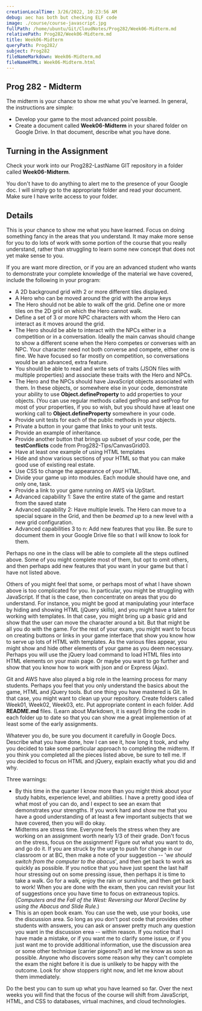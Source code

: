 ```yaml
---
creationLocalTime: 3/26/2022, 10:23:56 AM
debug: aec has both but checking ELF code
image: ./course/course-javascript.jpg
fullPath: /home/ubuntu/Git/CloudNotes/Prog282/Week06-Midterm.md
relativePath: Prog282/Week06-Midterm.md
title: Week06-Midterm
queryPath: Prog282/
subject: Prog282
fileNameMarkdown: Week06-Midterm.md
fileNameHTML: Week06-Midterm.html
---
```



<!-- toc -->
<!-- tocstop -->

Prog 282 - Midterm
------------------

The midterm is your chance to show me what you've learned. In 
general, the instructions are simple:

* Develop your game to the most advanced point possible. 
* Create a document called **Week06-Midterm** in your shared folder on 
Google Drive. In that document, describe what you have done.

Turning in the Assignment
-------------------------

Check your work into our Prog282-LastName GIT repository in a folder called 
**Week06-Midterm**. 

You don't have to do anything to alert me to the presence of your 
Google doc. I will simply go to the appropriate folder and read your 
document. Make sure I have write access to your folder.

Details
-------

This is your chance to show me what you have learned. Focus on doing something
fancy in the areas that you understand. It may make more sense for you to do
lots of work with some portion of the course that you really understand, rather
than struggling to learn some new concept that does not yet make sense to you.

If you are want more direction, or if you are an advanced student who wants to
demonstrate your complete knowledge of the material we have covered, include 
the following in your program:

* A 2D background grid with 2 or more different tiles displayed.
* A Hero who can be moved around the grid with the arrow keys
* The Hero should not be able to walk off the grid. Define one or more tiles on 
the 2D grid on which the Hero cannot walk.
* Define a set of 3 or more NPC characters with whom the Hero can interact
as it moves around the grid.
* The Hero should be able to interact with the NPCs either in a competition or
in a conversation. Ideally the main canvas should change to show a different scene
when the Hero competes or converses with an NPC. Your character need not both
converse and compete, either one is fine. We have focused so far mostly on
competition, so conversations would be an advanced, extra feature.
* You should be able to read and write sets of traits (JSON files with multiple
properties) and associate these traits with the Hero and NPCs.
* The Hero and the NPCs should have JavaScript objects associated with them. In
these objects, or somewhere else in your code, demonstrate your ability to use
**Object.defineProperty** to add properties to your objects. (You can use 
regular methods called getProp and setProp for most of your properties,
if you so wish, but you should have at least one working call to 
**Object.defineProperty** somewhere in your code.
* Provide unit tests for each of the public methods in your objects.
* Private a button in your game that links to your unit tests.
* Provide an example of inheritance.
* Provide another button that brings up subset of your code, per the **testConflicts**
code from Prog282-Tips/CanvasGrid03.
* Have at least one example of using HTML templates
* Hide and show various sections of your HTML so that you can make good use
of existing real estate.
* Use CSS to change the appearance of your HTML.
* Divide your game up into modules. Each module should have one, and only one, task.
* Provide a link to your game running on AWS via UpStart. 
* Advanced capability 1: Save the entire state of the game and restart from the
saved state
* Advanced capability 2: Have multiple levels. The Hero can move to a special 
square in the Grid, and then be *beamed up* to a new level with a new grid
configuration.
* Advanced capabilities 3 to n: Add new features that you like. Be sure to 
document them in your Google Drive file so that I will know to look for them.

Perhaps no one in the class will be able to complete all the steps outlined 
above. Some of you might complete most of them, but opt to omit others, and
then perhaps add new features that you want in your game but that I have not
listed above.

Others of you might feel that some, or perhaps most of what I have 
shown above is too complicated for you. In particular, you might be 
struggling with JavaScript. If that is the case, then concentrate on 
areas that you do understand. For instance, you might be good at 
manipulating your interface by hiding and showing HTML (jQuery 
skills), and you might have a talent for working with templates. In 
that case, you might bring up a basic grid and show that the user 
can move the character around a bit. But that might be all you do 
with the game. For the rest of your exam, you might want to focus on 
creating buttons or links in your game interface that show you know 
how to serve up lots of HTML with templates. As the various files 
appear, you might show and hide other elements of your game as you 
deem necessary. Perhaps you will use the jQuery load command to load 
HTML files into HTML elements on your main page. Or maybe you want 
to go further and show that you know how to work with json and or 
Express (Ajax).

Git and AWS have also played a big role in the learning process for many 
students. Perhaps you feel that you only understand the basics about the 
game, HTML and jQuery tools. But one thing you have mastered is Git. In that 
case, you might want to clean up your repository. Create folders called 
Week01, Week02, Week03, etc. Put appropriate content in each folder. Add 
**README.md** files. (Learn about Markdown, it is easy!) Bring the code in each 
folder up to date so that you can show me a great implemention of at least some 
of the early assignments.

Whatever you do, be sure you document it carefully in Google Docs. Describe 
what you have done, how I can see it, how long it took, and why you decided to
take some particular approach to completing the midterm. If you think you 
completed all the pieces listed above, be sure to tell me. If you decided to
focus on HTML and jQuery, explain exactly what you did and why.

Three warnings:

* By this time in the quarter I know more than you might 
think about your study habits, experience level, and abilities. I have a pretty
good idea of what most of you can do, and I expect to see an exam that 
demonstrates your strengths. If you work hard and show me that you have a good
understanding of at least a few important subjects that we have covered, then
you will do okay.
* Midterms are stress time. Everyone feels the stress when they are 
working on an assignment worth nearly 1/3 of their grade. Don't 
focus on the stress, focus on the assignment! Figure out what you 
want to do, and go do it. If you are struck by the urge to push for 
change in our classroom or at BC, then make a note of your 
suggestion -- '*we should switch from the computer to the abacus*', 
and then get back to work as quickly as possible. If you notice that 
you have just spent the last half hour stressing out on some 
pressing issue, then perhaps it is time to take a walk. Go for a 
walk, enjoy the rain or sunshine, and then get back to work! When 
you are done with the exam, then you can revisit your list of 
suggestions once you have time to focus on extraneous topics. (*Computers 
and the Fall of the West: Reversing our Moral Decline by using the 
Abacus and Slide Rule.*)
* This is an open book exam. You can use the web, use your books, use the 
discussion area. So long as you don't post code that provides other students 
with answers, you can ask or answer pretty much any question you want in the 
discussion erea -- within reason. If you notice that I have made a mistake, 
or if you want me to clarify some issue, or if you just want me to 
provide additional information, use the discussion area or some other 
technique (carrier pigeons?) and let me know as soon as possible. Anyone who 
discovers some reason why they can't complete the exam the night before it is 
due is unlikely to be happy with the outcome. Look for show stoppers right now,
and let me know about them immediately. 

Do the best you can to sum up what you have learned so far. Over the next
weeks you will find that the focus of the course will shift from JavaScript,
HTML, and CSS to databases, virtual machines, and cloud technologies.

